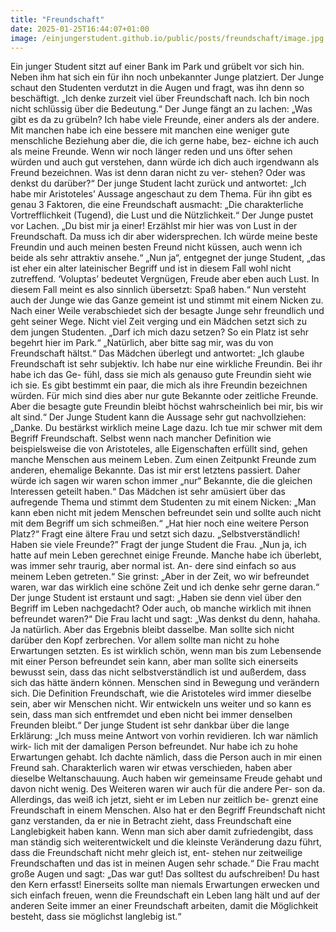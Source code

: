 ```yaml
---
title: "Freundschaft"
date: 2025-01-25T16:44:07+01:00
image: /einjungerstudent.github.io/public/posts/freundschaft/image.jpg
---
```


Ein junger Student sitzt auf einer Bank im Park und grübelt vor sich hin.
Neben ihm hat sich ein für ihn noch unbekannter Junge platziert. Der
Junge schaut den Studenten verdutzt in die Augen und fragt, was ihn
denn so beschäftigt. „Ich denke zurzeit viel über Freundschaft nach. Ich
bin noch nicht schlüssig über die Bedeutung.“ Der Junge fängt an zu
lachen: „Was gibt es da zu grübeln? Ich habe viele Freunde, einer anders
als der andere. Mit manchen habe ich eine bessere mit manchen eine
weniger gute menschliche Beziehung aber die, die ich gerne habe, bez-
eichne ich auch als meine Freunde. Wenn wir noch länger reden und uns
öfter sehen würden und auch gut verstehen, dann würde ich dich auch
irgendwann als Freund bezeichnen. Was ist denn daran nicht zu ver-
stehen? Oder was denkst du darüber?“ Der junge Student lacht zurück
und antwortet: „Ich habe mir Aristoteles’ Aussage angeschaut zu dem
Thema. Für ihn gibt es genau 3 Faktoren, die eine Freundschaft
ausmacht: „Die charakterliche Vortrefflichkeit (Tugend), die Lust und
die Nützlichkeit.“ Der Junge pustet vor Lachen. „Du bist mir ja einer!
Erzählst mir hier was von Lust in der Freundschaft. Da muss ich dir aber
widersprechen. Ich würde meine beste Freundin und auch meinen besten
Freund nicht küssen, auch wenn ich beide als sehr attraktiv ansehe.“
„Nun ja“, entgegnet der junge Student, „das ist eher ein alter lateinischer
Begriff und ist in diesem Fall wohl nicht zutreffend. ‘Voluptas’ bedeutet
Vergnügen, Freude aber eben auch Lust. In diesem Fall meint es also
sinnlich übersetzt: Spaß haben.“ Nun versteht auch der Junge wie das
Ganze gemeint ist und stimmt mit einem Nicken zu. Nach einer Weile
verabschiedet sich der besagte Junge sehr freundlich und geht seiner
Wege. Nicht viel Zeit verging und ein Mädchen setzt sich zu dem jungen
Studenten. „Darf ich mich dazu setzen? So ein Platz ist sehr begehrt hier
im Park.“ „Natürlich, aber bitte sag mir, was du von Freundschaft hältst.“
Das Mädchen überlegt und antwortet: „Ich glaube Freundschaft ist sehr
subjektiv. Ich habe nur eine wirkliche Freundin. Bei ihr habe ich das Ge-
fühl, dass sie mich als genauso gute Freundin sieht wie ich sie. Es gibt
bestimmt ein paar, die mich als ihre Freundin bezeichnen würden. Für
mich sind dies aber nur gute Bekannte oder zeitliche Freunde. Aber die
besagte gute Freundin bleibt höchst wahrscheinlich bei mir, bis wir alt
sind.“ Der Junge Student kann die Aussage sehr gut nachvollziehen:
„Danke. Du bestärkst wirklich meine Lage dazu. Ich tue mir schwer mit
dem Begriff Freundschaft. Selbst wenn nach mancher Definition wie
beispielsweise die von Aristoteles, alle Eigenschaften erfüllt sind, gehen
manche Menschen aus meinem Leben. Zum einen Zeitpunkt Freunde
zum anderen, ehemalige Bekannte. Das ist mir erst letztens passiert.
Daher würde ich sagen wir waren schon immer „nur“ Bekannte, die die
gleichen Interessen geteilt haben.“ Das Mädchen ist sehr amüsiert über
das aufregende Thema und stimmt dem Studenten zu mit einem Nicken:
„Man kann eben nicht mit jedem Menschen befreundet sein und sollte
auch nicht mit dem Begriff um sich schmeißen.“ „Hat hier noch eine
weitere Person Platz?“ Fragt eine ältere Frau und setzt sich dazu.
„Selbstverständlich! Haben sie viele Freunde?” Fragt der junge Student
die Frau. „Nun ja, ich hatte auf mein Leben gerechnet einige Freunde.
Manche habe ich überlebt, was immer sehr traurig, aber normal ist. An-
dere sind einfach so aus meinem Leben getreten.“ Sie grinst: „Aber in
der Zeit, wo wir befreundet waren, war das wirklich eine schöne Zeit und
ich denke sehr gerne daran.“ Der junge Student ist erstaunt und sagt:
„Haben sie denn viel über den Begriff im Leben nachgedacht? Oder
auch, ob manche wirklich mit ihnen befreundet waren?“ Die Frau lacht
und sagt: „Was denkst du denn, hahaha. Ja natürlich. Aber das Ergebnis
bleibt dasselbe. Man sollte sich nicht darüber den Kopf zerbrechen. Vor
allem sollte man nicht zu hohe Erwartungen setzten. Es ist wirklich
schön, wenn man bis zum Lebensende mit einer Person befreundet sein
kann, aber man sollte sich einerseits bewusst sein, dass das nicht
selbstverständlich ist und außerdem, dass sich das hätte ändern können.
Menschen sind in Bewegung und verändern sich. Die Definition
Freundschaft, wie die Aristoteles wird immer dieselbe sein, aber wir
Menschen nicht. Wir entwickeln uns weiter und so kann es sein, dass
man sich entfremdet und eben nicht bei immer denselben Freunden
bleibt.“ Der junge Student ist sehr dankbar über die lange Erklärung:
„Ich muss meine Antwort von vorhin revidieren. Ich war nämlich wirk-
lich mit der damaligen Person befreundet. Nur habe ich zu hohe
Erwartungen gehabt. Ich dachte nämlich, dass die Person auch in mir
einen Freund sah. Charakterlich waren wir etwas verschieden, haben aber
dieselbe Weltanschauung. Auch haben wir gemeinsame Freude gehabt
und davon nicht wenig. Des Weiteren waren wir auch für die andere Per-
son da. Allerdings, das weiß ich jetzt, sieht er im Leben nur zeitlich be-
grenzt eine Freundschaft in einem Menschen. Also hat er den Begriff
Freundschaft nicht ganz verstanden, da er nie in Betracht zieht, dass
Freundschaft eine Langlebigkeit haben kann. Wenn man sich aber damit
zufriedengibt, dass man ständig sich weiterentwickelt und die kleinste
Veränderung dazu führt, dass die Freundschaft nicht mehr gleich ist, ent-
stehen nur zeitweilige Freundschaften und das ist in meinen Augen sehr
schade.“ Die Frau macht große Augen und sagt: „Das war gut! Das
solltest du aufschreiben! Du hast den Kern erfasst! Einerseits sollte man
niemals Erwartungen erwecken und sich einfach freuen, wenn die
Freundschaft ein Leben lang hält und auf der anderen Seite immer an
einer Freundschaft arbeiten, damit die Möglichkeit besteht, dass sie
möglichst langlebig ist.“
